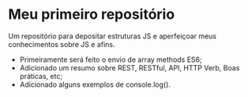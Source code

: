 # Meu primeiro repositório

Um repositório para depositar estruturas JS e aperfeiçoar meus conhecimentos sobre JS e afins.

- Primeiramente será feito o envio de array methods ES6;
- Adicionado um resumo sobre REST, RESTful, API, HTTP Verb, Boas práticas, etc;
- Adicionado alguns exemplos de console.log().
